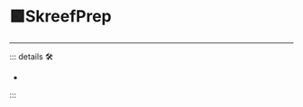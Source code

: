 # 🟩<ekos>SkreefPrep</ekos>

---

<!-- =================================================== -->
<!-- =================================================== -->
<!-- =================================================== -->
<!-- =================================================== -->
<!-- =================================================== -->
::: details 🛠

-

:::
